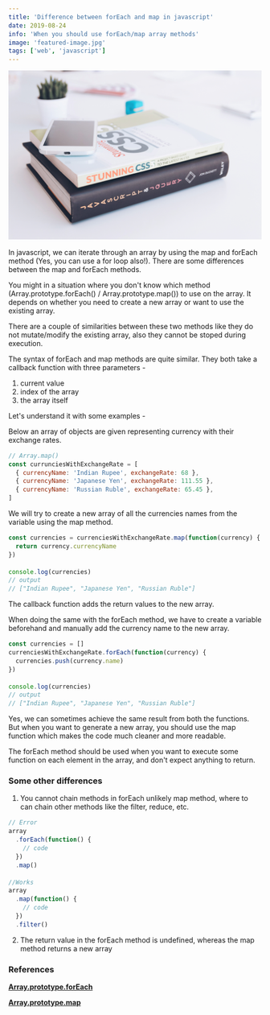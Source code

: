 ```yaml
---
title: 'Difference between forEach and map in javascript'
date: 2019-08-24
info: 'When you should use forEach/map array methods'
image: 'featured-image.jpg'
tags: ['web', 'javascript']
---
```


![Javascipt book](featured-image.jpg)

In javascript, we can iterate through an array by using the map and forEach method (Yes, you can use a for loop also!). There are some differences between the map and forEach methods.

You might in a situation where you don't know which method (Array.prototype.forEach() / Array.prototype.map()) to use on the array. It depends on whether you need to create a new array or want to use the existing array.

There are a couple of similarities between these two methods like they do not mutate/modify the existing array, also they cannot be stoped during execution.

The syntax of forEach and map methods are quite similar. They both take a callback function with three parameters -

1. current value
2. index of the array
3. the array itself

Let's understand it with some examples -

Below an array of objects are given representing currency with their exchange rates.

```js
// Array.map()
const currunciesWithExchangeRate = [
  { currencyName: 'Indian Rupee', exchangeRate: 68 },
  { currencyName: 'Japanese Yen', exchangeRate: 111.55 },
  { currencyName: 'Russian Ruble', exchangeRate: 65.45 },
]
```

We will try to create a new array of all the currencies names from the variable using the map method.

```js
const currencies = currenciesWithExchangeRate.map(function(currency) {
  return currency.currencyName
})

console.log(currencies)
// output
// ["Indian Rupee", "Japanese Yen", "Russian Ruble"]
```

The callback function adds the return values to the new array.

When doing the same with the forEach method, we have to create a variable beforehand and manually add the currency name to the new array.

```js
const currencies = []
currenciesWithExchangeRate.forEach(function(currency) {
  currencies.push(currency.name)
})

console.log(currencies)
// output
// ["Indian Rupee", "Japanese Yen", "Russian Ruble"]
```

Yes, we can sometimes achieve the same result from both the functions. But when you want to generate a new array, you should use the map function which makes the code much cleaner and more readable.

The forEach method should be used when you want to execute some function on each element in the array, and don't expect anything to return.

### Some other differences

1. You cannot chain methods in forEach unlikely map method, where to can chain other methods like the filter, reduce, etc.

```js
// Error
array
  .forEach(function() {
    // code
  })
  .map()

//Works
array
  .map(function() {
    // code
  })
  .filter()
```

2. The return value in the forEach method is undefined, whereas the map method returns a new array

### References

**[Array.prototype.forEach](https://developer.mozilla.org/en-US/docs/Web/JavaScript/Reference/Global_Objects/Array/forEach)**

**[Array.prototype.map](https://developer.mozilla.org/en-US/docs/Web/JavaScript/Reference/Global_Objects/Array/map)**

